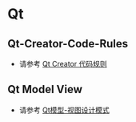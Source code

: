 # Qt

## Qt-Creator-Code-Rules

  - 请参考 [Qt Creator 代码规则](Qt-Creator-Code-Rules/README_CN.md)

## Qt Model View

  - 请参考 [Qt模型-视图设计模式](./Qt-Model-View/README.md)

